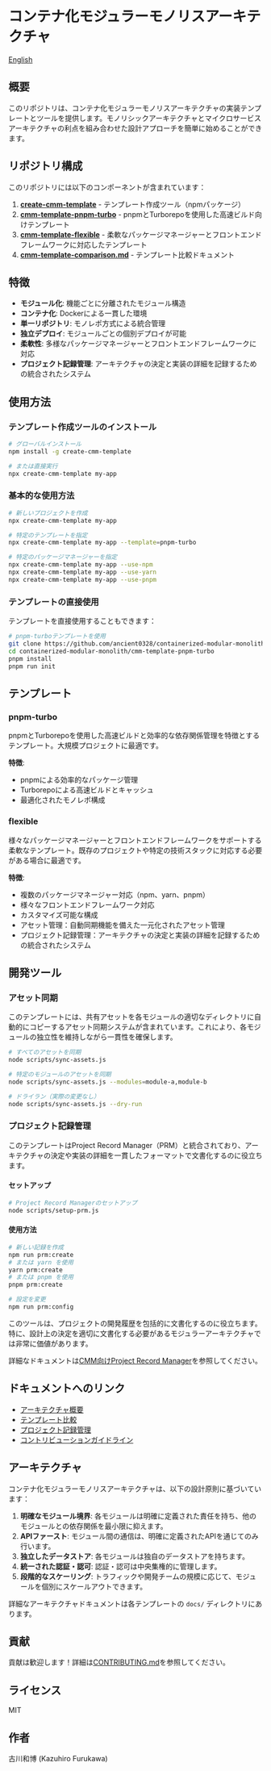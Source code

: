 # コンテナ化モジュラーモノリスアーキテクチャ

[English](./README.md)

## 概要

このリポジトリは、コンテナ化モジュラーモノリスアーキテクチャの実装テンプレートとツールを提供します。モノリシックアーキテクチャとマイクロサービスアーキテクチャの利点を組み合わせた設計アプローチを簡単に始めることができます。

## リポジトリ構成

このリポジトリには以下のコンポーネントが含まれています：

1. **[create-cmm-template](./create-cmm-template/)** - テンプレート作成ツール（npmパッケージ）
2. **[cmm-template-pnpm-turbo](./cmm-template-pnpm-turbo/)** - pnpmとTurborepoを使用した高速ビルド向けテンプレート
3. **[cmm-template-flexible](./cmm-template-flexible/)** - 柔軟なパッケージマネージャーとフロントエンドフレームワークに対応したテンプレート
4. **[cmm-template-comparison.md](./cmm-template-comparison.md)** - テンプレート比較ドキュメント

## 特徴

- **モジュール化**: 機能ごとに分離されたモジュール構造
- **コンテナ化**: Dockerによる一貫した環境
- **単一リポジトリ**: モノレポ方式による統合管理
- **独立デプロイ**: モジュールごとの個別デプロイが可能
- **柔軟性**: 多様なパッケージマネージャーとフロントエンドフレームワークに対応
- **プロジェクト記録管理**: アーキテクチャの決定と実装の詳細を記録するための統合されたシステム

## 使用方法

### テンプレート作成ツールのインストール

```bash
# グローバルインストール
npm install -g create-cmm-template

# または直接実行
npx create-cmm-template my-app
```

### 基本的な使用方法

```bash
# 新しいプロジェクトを作成
npx create-cmm-template my-app

# 特定のテンプレートを指定
npx create-cmm-template my-app --template=pnpm-turbo

# 特定のパッケージマネージャーを指定
npx create-cmm-template my-app --use-npm
npx create-cmm-template my-app --use-yarn
npx create-cmm-template my-app --use-pnpm
```

### テンプレートの直接使用

テンプレートを直接使用することもできます：

```bash
# pnpm-turboテンプレートを使用
git clone https://github.com/ancient0328/containerized-modular-monolith.git
cd containerized-modular-monolith/cmm-template-pnpm-turbo
pnpm install
pnpm run init
```

## テンプレート

### pnpm-turbo

pnpmとTurborepoを使用した高速ビルドと効率的な依存関係管理を特徴とするテンプレート。大規模プロジェクトに最適です。

**特徴**:
- pnpmによる効率的なパッケージ管理
- Turborepoによる高速ビルドとキャッシュ
- 最適化されたモノレポ構成

### flexible

様々なパッケージマネージャーとフロントエンドフレームワークをサポートする柔軟なテンプレート。既存のプロジェクトや特定の技術スタックに対応する必要がある場合に最適です。

**特徴**:
- 複数のパッケージマネージャー対応（npm、yarn、pnpm）
- 様々なフロントエンドフレームワーク対応
- カスタマイズ可能な構成
- アセット管理：自動同期機能を備えた一元化されたアセット管理
- プロジェクト記録管理：アーキテクチャの決定と実装の詳細を記録するための統合されたシステム

## 開発ツール

### アセット同期

このテンプレートには、共有アセットを各モジュールの適切なディレクトリに自動的にコピーするアセット同期システムが含まれています。これにより、各モジュールの独立性を維持しながら一貫性を確保します。

```bash
# すべてのアセットを同期
node scripts/sync-assets.js

# 特定のモジュールのアセットを同期
node scripts/sync-assets.js --modules=module-a,module-b

# ドライラン（実際の変更なし）
node scripts/sync-assets.js --dry-run
```

### プロジェクト記録管理

このテンプレートはProject Record Manager（PRM）と統合されており、アーキテクチャの決定や実装の詳細を一貫したフォーマットで文書化するのに役立ちます。

#### セットアップ

```bash
# Project Record Managerのセットアップ
node scripts/setup-prm.js
```

#### 使用方法

```bash
# 新しい記録を作成
npm run prm:create
# または yarn を使用
yarn prm:create
# または pnpm を使用
pnpm prm:create

# 設定を変更
npm run prm:config
```

このツールは、プロジェクトの開発履歴を包括的に文書化するのに役立ちます。特に、設計上の決定を適切に文書化する必要があるモジュラーアーキテクチャでは非常に価値があります。

詳細なドキュメントは[CMM向けProject Record Manager](./documents/tools/project-record-manager.md)を参照してください。

## ドキュメントへのリンク

- [アーキテクチャ概要](./documents/architecture/overview.md)
- [テンプレート比較](./documents/architecture/cmm-template-comparison.md)
- [プロジェクト記録管理](./documents/tools/project-record-manager.md)
- [コントリビューションガイドライン](./CONTRIBUTING.md)

## アーキテクチャ

コンテナ化モジュラーモノリスアーキテクチャは、以下の設計原則に基づいています：

1. **明確なモジュール境界**: 各モジュールは明確に定義された責任を持ち、他のモジュールとの依存関係を最小限に抑えます。
2. **APIファースト**: モジュール間の通信は、明確に定義されたAPIを通じてのみ行います。
3. **独立したデータストア**: 各モジュールは独自のデータストアを持ちます。
4. **統一された認証・認可**: 認証・認可は中央集権的に管理します。
5. **段階的なスケーリング**: トラフィックや開発チームの規模に応じて、モジュールを個別にスケールアウトできます。

詳細なアーキテクチャドキュメントは各テンプレートの `docs/` ディレクトリにあります。

## 貢献

貢献は歓迎します！詳細は[CONTRIBUTING.md](./create-cmm-template/CONTRIBUTING.md)を参照してください。

## ライセンス

MIT

## 作者

古川和博 (Kazuhiro Furukawa)
